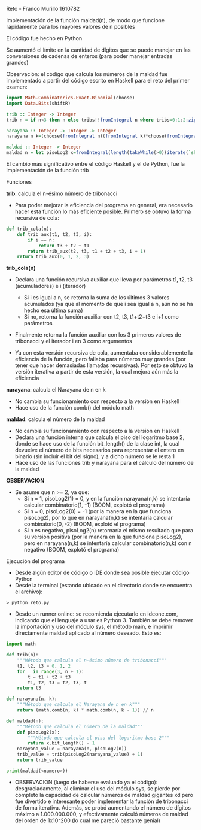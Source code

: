 Reto - Franco Murillo 1610782

Implementación de la función maldad(n), de modo que funcione rápidamente para los mayores valores de n posibles

El código fue hecho en Python

Se aumentó el límite en la cantidad de dígitos que se puede manejar en las conversiones de cadenas de enteros (para poder manejar entradas grandes)

Observación: el código que calcula los números de la maldad fue implementado a partir del código escrito en Haskell para el reto del primer examen:

```haskell
import Math.Combinatorics.Exact.Binomial(choose)
import Data.Bits(shiftR)

trib :: Integer -> Integer
trib n = if n<3 then n else tribs!!fromIntegral n where tribs=0:1:2:zipWith3(\a b c->a+b+c)tribs(tail tribs)(drop 2 tribs)

narayana :: Integer -> Integer -> Integer
narayana n k=(choose(fromIntegral n)(fromIntegral k)*choose(fromIntegral n)(fromIntegral(k-1)))`div`n

maldad :: Integer -> Integer
maldad n = let pisoLog2 x=fromIntegral(length(takeWhile(>0)(iterate(`shiftR`1)x))-1) in trib(pisoLog2(narayana n(pisoLog2 n))+1)
```

El cambio más significativo entre el código Haskell y el de Python, fue la implementación de la función trib

Funciones

__trib__: calcula el n-ésimo número de tribonacci

- Para poder mejorar la eficiencia del programa en general, era necesario hacer esta función lo más eficiente posible. Primero se obtuvo la forma recursiva de cola:

```python
def trib_cola(n):
    def trib_aux(t1, t2, t3, i):
        if i == n:
            return t3 + t2 + t1
        return trib_aux(t2, t3, t1 + t2 + t3, i + 1)
    return trib_aux(0, 1, 2, 3)
```

__trib_cola(n)__
- Declara una función recursiva auxiliar que lleva por parámetros t1, t2, t3 (acumuladores) e i (iterador)
  - Si i es igual a n, se retorna la suma de los últimos 3 valores acumulados (ya que al momento de que i sea igual a n, aún no se ha hecho esa última suma)
  - Si no, retorna la función auxiliar con t2, t3, t1+t2+t3 e i+1 como parámetros
- Finalmente retorna la función auxiliar con los 3 primeros valores de tribonacci y el iterador i en 3 como argumentos

- Ya con esta versión recursiva de cola, aumentaba considerablemente la eficiencia de la función, pero fallaba para números muy grandes (por tener que hacer demasiadas llamadas recursivas). Por esto se obtuvo la versión iterativa a partir de esta versión, la cual mejora aún más la eficiencia

__narayana__: calcula el Narayana de n en k
- No cambia su funcionamiento con respecto a la versión en Haskell
- Hace uso de la función comb() del módulo math

__maldad__: calcula el número de la maldad
- No cambia su funcionamiento con respecto a la versión en Haskell
- Declara una función interna que calcula el piso del logaritmo base 2, donde se hace uso de la función bit_length() de la clase int, la cual devuelve el número de bits necesarios para representar el entero en binario (sin incluir el bit del signo), y a dicho número se le resta 1
- Hace uso de las funciones trib y narayana para el cálculo del número de la maldad

__OBSERVACION__
- Se asume que n >= 2, ya que:
  - Si n = 1, pisoLog2(1) = 0, y en la función narayana(n,k) se intentaría calcular combinatorio(1, -1) (BOOM, explotó el programa)
  - Si n = 0, pisoLog2(0) = -1 (por la manera en la que funciona pisoLog2), por lo que en narayana(n,k) se intentaría calcular combinatorio(0, -2) (BOOM, explotó el programa)
  - Si n es negativo, pisoLog2(n) retornaría el mismo resultado que para su versión positiva (por la manera en la que funciona pisoLog2), pero en narayana(n,k) se intentaría calcular combinatorio(n,k) con n negativo (BOOM, explotó el programa)  

Ejecución del programa
- Desde algún editor de código o IDE donde sea posible ejecutar código Python
- Desde la terminal (estando ubicado en el directorio donde se encuentra el archivo):
  
```
> python reto.py
```
- Desde un runner online: se recomienda ejecutarlo en ideone.com, indicando que el lenguaje a usar es Python 3. También se debe remover la importación y uso del módulo sys, el método main, e imprimir directamente maldad aplicado al número deseado. Esto es:

```python
import math

def trib(n):
    """Método que calcula el n-ésimo número de tribonacci"""    
    t1, t2, t3 = 0, 1, 2
    for _ in range(3, n + 1):
        t = t1 + t2 + t3
        t1, t2, t3 = t2, t3, t
    return t3

def narayana(n, k):
    """Método que calcula el Narayana de n en k"""
    return (math.comb(n, k) * math.comb(n, k - 1)) // n

def maldad(n):
    """Método que calcula el número de la maldad"""
    def pisoLog2(x):
        """Método que calcula el piso del logaritmo base 2"""
        return x.bit_length() - 1
    narayana_value = narayana(n, pisoLog2(n))
    trib_value = trib(pisoLog2(narayana_value) + 1)
    return trib_value

print(maldad(<numero>))
```
- OBSERVACION (luego de haberse evaluado ya el código): desgraciadamente, al eliminar el uso del módulo sys, se pierde por completo la capacidad de calcular números de maldad gigantes xd pero fue divertido e interesante poder implementar la función de tribonacci de forma iterativa. Además, se probó aumentando el número de dígitos máximo a 1.000.000.000, y efectivamente calculó números de maldad del orden de 1x10^200 (lo cual me pareció bastante genial)
